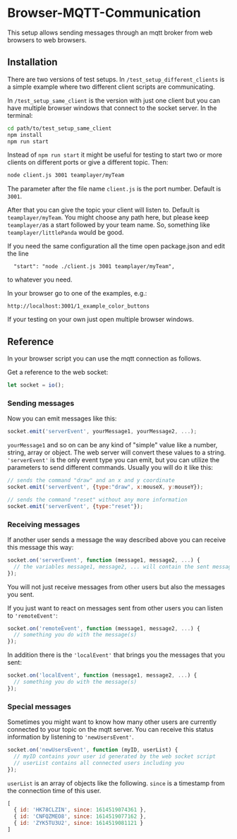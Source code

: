 # Browser-MQTT-Communication

This setup allows sending messages through an mqtt broker from web browsers to web browsers.

## Installation

There are two versions of test setups. In `/test_setup_different_clients` is a simple example where two different client scripts are communicating.

In `/test_setup_same_client` is the version with just one client but you can have multiple browser windows that connect to the socket server. In the terminal:

```bash
cd path/to/test_setup_same_client
npm install
npm run start
```

Instead of `npm run start` it might be useful for testing to start two or more clients on different ports or give a different topic. Then:
```bash
node client.js 3001 teamplayer/myTeam
```
The parameter after the file name `client.js` is the port number. Default is `3001`.

After that you can give the topic your client will listen to. Default is `teamplayer/myTeam`. You might choose any path here, but please keep `teamplayer/`as a start followed by your team name. So, something like `teamplayer/littlePanda` would be good.

If you need the same configuration all the time open package.json and edit the line
```
  "start": "node ./client.js 3001 teamplayer/myTeam",
```
to whatever you need.

In your browser go to one of the examples, e.g.:

```
http://localhost:3001/1_example_color_buttons
```

If your testing on your own just open multiple browser windows.


## Reference

In your browser script you can use the mqtt connection as follows.

Get a reference to the web socket:
```javascript
let socket = io();
```

### Sending messages

Now you can emit messages like this:
```javascript
socket.emit('serverEvent', yourMessage1, yourMessage2, ...);
```

`yourMessage1` and so on can be any kind of "simple" value like a number, string, array or object. The web server will convert these values to a string. `'serverEvent'` is the only event type you can emit, but you can utilize the parameters to send different commands. Usually you will do it like this:

```javascript
// sends the command "draw" and an x and y coordinate
socket.emit('serverEvent', {type:"draw", x:mouseX, y:mouseY});
```
```javascript
// sends the command "reset" without any more information
socket.emit('serverEvent', {type:"reset"});
```

### Receiving messages

If another user sends a message the way described above you can receive this message this way:

```javascript
socket.on('serverEvent', function (message1, message2, ...) {
  // the variables message1, message2, ... will contain the sent messages. 
});
```

You will not just receive messages from other users but also the messages you sent.

If you just want to react on messages sent from other users you can listen to `'remoteEvent'`:
```javascript
socket.on('remoteEvent', function (message1, message2, ...) {
  // something you do with the message(s)
});
```

In addition there is the `'localEvent'` that brings you the messages that you sent:
```javascript
socket.on('localEvent', function (message1, message2, ...) {
  // something you do with the message(s)
});
```

### Special messages

Sometimes you might want to know how many other users are currently connected to your topic on the mqtt server. You can receive this status information by listening to `'newUsersEvent'`. 

```javascript
socket.on('newUsersEvent', function (myID, userList) {
  // myID contains your user id generated by the web socket script
  // userList contains all connected users including you
});  
```

`userList` is an array of objects like the following. `since` is a timestamp from the connection time of this user.
```javascript
[
  { id: 'HK78CLZIN', since: 1614519074361 },
  { id: 'CNFQZMEO8', since: 1614519077162 },
  { id: 'ZYK5TU3U2', since: 1614519081121 }
]
```